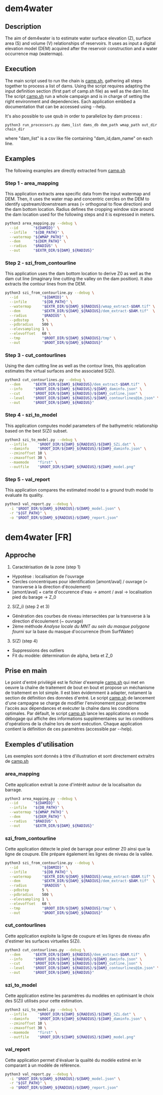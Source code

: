 # dem4water

## Description

The aim of dem4water is to estimate water surface elevation (Z), surface area (S) and volume (V) relationships of reservoirs. It uses as input a digital elevation model (DEM) acquired after the reservoir construction and a water occurrence map (watermap). 

## Execution

The main script used to run the chain is [camp.sh](helper/camp.sh), gathering all steps together to process a list of dams. Using the script requires adapting the input definition section (first part of camp.sh file) as well as the dam list.
The script [camp.sh](helper/camp.sh) run a whole campaign and is in charge of setting the right environment and dependencies.
Each application embbed a documentation that can be accessed using --help.

It's also possible to use qsub in order to parallelize by dam process :
```
python3 run_processors.py dams_list dams_db dem_path wmap_path out_dir chain_dir

```
where "dam_list" is a csv like file containing "dam_id,dam_name" on each line.


## Examples

The following examples are directly extracted from [camp.sh](helper/camp.sh)

### Step 1 - area_mapping

This application extracts area specific data from the input watermap and DEM. Then, it uses the water map and concentric cercles on the DEM to identify upstream/downstream areas (= orthogonal to flow direction) and the dam bottom location. Radius defines the cropping window size around the dam location used for the following steps and it is expressed in meters.

``` sh
python3 area_mapping.py --debug \
  --id       "${DAMID}" \
  --infile   "${DB_PATH}" \
  --watermap "${WMAP_PATH}" \
  --dem      "${DEM_PATH}" \
  --radius   "$RADIUS" \
  --out      "$EXTR_DIR/${DAM}_${RADIUS}"
```

### Step 2 - szi_from_contourline

This application uses the dam bottom location to derive Z0 as well as the dam cut line (imaginary line cutting the valley on the dam position). It also extracts the contour lines from the DEM.

```sh
python3 szi_from_contourline.py --debug \
  --id           "${DAMID}" \
  --infile       "${DB_PATH}" \
  --watermap     "$EXTR_DIR/${DAM}_${RADIUS}/wmap_extract-$DAM.tif" \
  --dem          "$EXTR_DIR/${DAM}_${RADIUS}/dem_extract-$DAM.tif"  \
  --radius       "$RADIUS" \
  --pdbstep      5 \
  --pdbradius    500 \
  --elevsampling 1 \
  --elevoffset   60 \
  --tmp          "$ROOT_DIR/${DAM}_${RADIUS}/tmp" \
  --out          "$ROOT_DIR/${DAM}_${RADIUS}"
```

### Step 3 - cut_contourlines

Using the dam cutting line as well as the contour lines, this application estimates the virtual surfaces and the associated S(Zi).

```sh
python3 cut_contourlines.py --debug \
  --dem      "$EXTR_DIR/${DAM}_${RADIUS}/dem_extract-$DAM.tif"  \
  --info     "$ROOT_DIR/${DAM}_${RADIUS}/${DAM}_daminfo.json" \
  --cut      "$ROOT_DIR/${DAM}_${RADIUS}/${DAM}_cutline.json" \
  --level    "$ROOT_DIR/${DAM}_${RADIUS}/${DAM}_contourlines@1m.json" \
  --out      "$ROOT_DIR/${DAM}_${RADIUS}"
```

### Step 4 - szi_to_model

This application computes model parameters of the bathymetric relationship based on the best S(Zi) subset.

```sh
python3 szi_to_model.py --debug \
  --infile     "$ROOT_DIR/${DAM}_${RADIUS}/${DAM}_SZi.dat" \
  --daminfo    "$ROOT_DIR/${DAM}_${RADIUS}/${DAM}_daminfo.json" \
  --zminoffset 10 \
  --zmaxoffset 30 \
  --maemode    "first" \
  --outfile    "$ROOT_DIR/${DAM}_${RADIUS}/${DAM}_model.png"
```

### Step 5 - val_report

This application compares the estimated model to a ground truth model to evaluate its quality.

```sh
python3 val_report.py --debug \
  -i "$ROOT_DIR/${DAM}_${RADIUS}/${DAM}_model.json" \
  -r "${GT_PATH}" \
  -o "$ROOT_DIR/${DAM}_${RADIUS}/${DAM}_report.json"
```

# dem4water [FR]

## Approche

1. Caractérisation de la zone (step 1)

  + Hypotèse : localisation de l'ouvrage
  + Cercles concentriques pour identification [amont/aval] / ouvrage (= transverse à la direction d'écoulement)
  + [amont/aval] + carte d'occurence d'eau -> amont / aval -> localisation pied du barage -> Z_0

2. S(Z_i)  (step 2 et 3)

  + Génération des courbes de niveau intersectées par la transverse à la direction d'écoulement (~ ouvrage)
  + 2ème méthode _Analyse locale du MNT au sein du masque polygone fourni_ sur la base du masque d'occurrence (from SurfWater)


3. S(Z)    (step 4)

  + Suppressions des outliers
  + Fit du modèle: détermination de alpha, beta et Z_0

## Prise en main

Le point d'entré privilégié est le fichier d'exemple [camp.sh](helper/camp.sh) qui met en oeuvre la chaîne de traitement de bout en bout et propose un méchanisme de traitement en lot simple. Il est bien évidemment à adapter, notament la section de définition des données d'entré.
Le script [camp.sh](helper/camp.sh) de lancement d'une campagne se charge de modifier l'environement pour permettre l'accès aux dépendances et exécuter la chaîne dans les conditions optimales. Par défault, le script [camp.sh](helper/camp.sh) lance les applications en mode débogage qui affiche des informations supplémentaires sur les conditions d'opérations de la chaîne lors de sont exécution.
Chaque application contient la définition de ces paramètres (accessible par --help).

## Exemples d'utilisation

Les exemples sont donnés à titre d'illustration et sont directement extraitrs de [camp.sh](helper/camp.sh)

### area_mapping

Cette application extrait la zone d'intérêt autour de la localisaiton du barrage.

``` sh
python3 area_mapping.py --debug \
  --id       "${DAMID}" \
  --infile   "${DB_PATH}" \
  --watermap "${WMAP_PATH}" \
  --dem      "${DEM_PATH}" \
  --radius   "$RADIUS" \
  --out      "$EXTR_DIR/${DAM}_${RADIUS}"
```

### szi_from_contourline

Cette application détecte le pied de barrage pour estimer Z0 ainsi que la ligne de coupure. Elle prépare également les lignes de niveau de la vallée.

```sh
python3 szi_from_contourline.py --debug \
  --id           "${DAMID}" \
  --infile       "${DB_PATH}" \
  --watermap     "$EXTR_DIR/${DAM}_${RADIUS}/wmap_extract-$DAM.tif" \
  --dem          "$EXTR_DIR/${DAM}_${RADIUS}/dem_extract-$DAM.tif"  \
  --radius       "$RADIUS" \
  --pdbstep      5 \
  --pdbradius    500 \
  --elevsampling 1 \
  --elevoffset   60 \
  --tmp          "$ROOT_DIR/${DAM}_${RADIUS}/tmp" \
  --out          "$ROOT_DIR/${DAM}_${RADIUS}"
```

### cut_contourlines

Cette application exploite la ligne de coupure et les lignes de niveau afin d'estimer les surfaces virtuelles S(Zi).

```sh
python3 cut_contourlines.py --debug \
  --dem      "$EXTR_DIR/${DAM}_${RADIUS}/dem_extract-$DAM.tif"  \
  --info     "$ROOT_DIR/${DAM}_${RADIUS}/${DAM}_daminfo.json" \
  --cut      "$ROOT_DIR/${DAM}_${RADIUS}/${DAM}_cutline.json" \
  --level    "$ROOT_DIR/${DAM}_${RADIUS}/${DAM}_contourlines@1m.json" \
  --out      "$ROOT_DIR/${DAM}_${RADIUS}"
```

### szi_to_model

Cette application estime les paramètres du modèles en optimisant le choix des S(Zi) utilisés pour cette estimation.

```sh
python3 szi_to_model.py --debug \
  --infile     "$ROOT_DIR/${DAM}_${RADIUS}/${DAM}_SZi.dat" \
  --daminfo    "$ROOT_DIR/${DAM}_${RADIUS}/${DAM}_daminfo.json" \
  --zminoffset 10 \
  --zmaxoffset 30 \
  --maemode    "first" \
  --outfile    "$ROOT_DIR/${DAM}_${RADIUS}/${DAM}_model.png"
```

### val_report

Cette application permet d'évaluer la qualité du modèle estimé en le comparant à un modèle de référence.

```sh
python3 val_report.py --debug \
  -i "$ROOT_DIR/${DAM}_${RADIUS}/${DAM}_model.json" \
  -r "${GT_PATH}" \
  -o "$ROOT_DIR/${DAM}_${RADIUS}/${DAM}_report.json"
```
